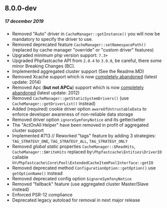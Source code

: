## 8.0.0-dev
##### 17 december 2019
- Removed "Auto" driver in `CacheManager::getInstance()` you will now be mandatory to specify the driver to use.
- Removed deprecated feature `CacheManager::setNamespacePath()`  (replaced by cache manager "override" or "custom driver" features)
- Upgraded minimum php version support: `7.3+`
- Upgraded Phpfastcache API from `2.0.4` to `3.0.0`, be careful, there some minor Breaking Changes (BC).
- Implemented aggregated cluster support (See the Readme.MD)
- Removed Xcache support which is now [completely abandoned](https://xcache.lighttpd.net/) (latest update: 2014)
- Removed Apc (**but not APCu**) support which is now [completely abandoned](https://pecl.php.net/package/APC) (latest update: 2012)
- Removed `CacheManager::getStaticSystemDrivers()` (use `CacheManager::getDriverList()` instead)
- Added (required) cookie driver option `awareOfUntrustableData` to enforce developer awareness of non-reliable data storage
- Removed driver option `ignoreSymfonyNotice` and its getter/setter
- The "ActOnAll Helper" have been removed in profit of aggregated cluster support
- Implemented #713 // Reworked "tags" feature by adding 3 strategies: `TAG_STRATEGY_ONE`, `TAG_STRATEGY_ALL`, `TAG_STRATEGY_ONLY`
- Removed *global static* properties `CacheManager::$ReadHits`, `CacheManager::$WriteHits` replaced by`\Phpfastcache\Entities\DriverIO` callable in`\Phpfastcache\Core\Pool\ExtendedCacheItemPoolInterface::getIO`
- Removed deprecated method `ConfigurationOption::getOption()` use `getOptionName()` instead
- Removed deprecated config option `$ignoreSymfonyNotice`
- Removed "fallback" feature (use aggregated cluster Master/Slave instead)
- Enforced PSR-12 compliance
- Deprecated legacy autoload for removal in next major release
